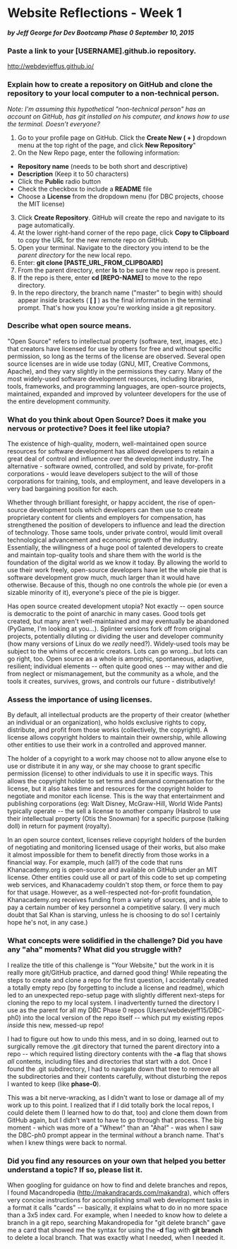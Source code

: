 # Website Reflections - Week 1

***by Jeff George for Dev Bootcamp Phase 0
September 10, 2015***

### Paste a link to your [USERNAME].github.io repository.

http://webdevjeffus.github.io/


### Explain how to create a repository on GitHub and clone the repository to your local computer to a non-technical person.

*Note: I'm assuming this hypothetical "non-technical person" has an account on GitHub, has git installed on his computer, and knows how to use the terminal. Doesn't everyone?*

1. Go to your profile page on GitHub. Click the **Create New ( + )** dropdown menu at the top right of the page, and click **New Repository**"
2. On the New Repo page, enter the following information:
  - **Repository name** (needs to be both short and descriptive)
  - **Description** (Keep it to 50 characters)
  - Click the **Public** radio button
  - Check the checkbox to include a **README** file
  - Choose a **License** from the dropdown menu (for DBC projects, choose the MIT license)
3. Click **Create Repository**. GitHub will create the repo and navigate to its page automatically.
4. At the lower right-hand corner of the repo page, click **Copy to Clipboard** to copy the URL for the new remote repo on GitHub.
5. Open your terminal. Navigate to the directory you intend to be the *parent directory* for the new local repo.
6. Enter: **git clone [PASTE_URL_FROM_CLIPBOARD]**
7. From the parent directory, enter **ls** to be sure the new repo is present.
8. If the repo is there, enter **cd [REPO-NAME]** to move to the repo directory.
9. In the repo directory, the branch name ("master" to begin with) should appear inside brackets ( **[ ]** ) as the final information in the terminal prompt. That's how you know you're working inside a git repository.


### Describe what open source means.

"Open Source" refers to intellectual property (software, text, images, etc.) that creators have licensed for use by others for free and without specific permission, so long as the terms of the license are observed. Several open source licenses are in wide use today (GNU, MIT, Creative Commons, Apache), and they vary slightly in the permissions they carry. Many of the most widely-used software development resources, including libraries, tools, frameworks, and programming languages, are open-source projects, maintained, expanded and improved by volunteer developers for the use of the entire development community.


### What do you think about Open Source? Does it make you nervous or protective? Does it feel like utopia?

The existence of high-quality, modern, well-maintained open source resources for software development has allowed developers to retain a great deal of control and influence over the development industry. The alternative - software owned, controlled, and sold by private, for-profit corporations - would leave developers subject to the will of those corporations for training, tools, and employment, and leave developers in a very bad bargaining position for each.

Whether through brilliant foresight, or happy accident, the rise of open-source development tools which developers can then use to create proprietary content for clients and employers for compensation, has strengthened the position of developers to influence and lead the direction of technology. Those same tools, under private control, would limit overall technological advancement and economic growth of the industry. Essentially, the willingness of a huge pool of talented developers to create and maintain top-quality tools and share them with the world is the foundation of the digital world as we know it today. By allowing the world to use their work freely, open-source developers have let the whole pie that is software development grow much, much larger than it would have otherwise. Because of this, though no one controls the whole pie (or even a sizable minority of it), everyone's piece of the pie is bigger.

Has open source created development utopia? Not exactly -- open source is democratic to the point of anarchic in many cases. Good tools get created, but many aren't well-maintained and may eventually be abandoned (PyGame, I'm looking at you...). Splinter versions fork off from original projects, potentially diluting or dividing the user and developer community (how many versions of Linux do we *really* need?). Widely-used tools may be subject to the whims of eccentric creators. Lots can go wrong...but lots can go right, too. Open source as a whole is amorphic, spontaneous, adaptive, resilient; individual elements -- often quite good ones -- may wither and die from neglect or mismanagement, but the community as a whole, and the tools it creates, survives, grows, and controls our future - distributively!


### Assess the importance of using licenses.

By default, all intellectual products are the property of their creator (whether an individual or an organization), who holds exclusive rights to copy, distribute, and profit from those works (collectively, the copyright). A license allows copyright holders to maintain their ownership, while allowing other entities to use their work in a controlled and approved manner.

The holder of a copyright to a work may choose not to allow anyone else to use or distribute it in any way, or she may choose to grant specific permission (license) to other individuals to use it in specific ways. This allows the copyright holder to set terms and demand compensation for the license, but it also takes time and resources for the copyright holder to negotiate and monitor each license. This is the way that entertainment and publishing corporations (eg: Walt Disney, McGraw-Hill, World Wide Pants) typically operate -- the sell a license to another company (Hasbro) to use their intellectual property (Otis the Snowman) for a specific purpose (talking doll) in return for payment (royalty).

In an open source context, licenses relieve copyright holders of the burden of negotiating and monitoring licensed usage of their works, but also make it almost impossible for them to benefit directly from those works in a financial way. For example, much (all?) of the code that runs Khanacademy.org is open-source and available on GitHub under an MIT license. Other entities could use all or part of this code to set up competing web services, and Khanacademy couldn't stop them, or force them to pay for that usage. However, as a well-respected not-for-profit foundation, Khanacademy.org receives funding from a variety of sources, and is able to pay a certain number of key personnel a competitive salary. (I very much doubt that Sal Khan is starving, unless he is choosing to do so! I certainly hope he's not, in any case.)


### What concepts were solidified in the challenge? Did you have any "aha" moments? What did you struggle with?

I realize the title of this challenge is "Your Website," but the work in it is really more git/GitHub practice, and darned good thing! While repeating the steps to create and clone a repo for the first question, I accidentally created a totally empty repo (by forgetting to include a license and readme), which led to an unexpected repo-setup page with slightly different next-steps for cloning the repo to my local system. I inadvertently turned the directory I use as the parent for all my DBC Phase 0 repos (Users/webdevjeff15/DBC-ph0) into the local version of the repo itself -- which put my existing repos *inside* this new, messed-up repo!

I had to figure out how to undo this mess, and in so doing, learned out to surgically remove the .git directory that turned the parent directory into a repo -- which required listing directory contents with the **-a** flag that shows *all* contents, including files and directories that start with a dot. Once I found the .git subdirectory, I had to navigate down that tree to remove all the subdirectories and their contents carefully, without disturbing the repos I wanted to keep (like **phase-0**).

This was a bit nerve-wracking, as I didn't want to lose or damage all of my work up to this point. I realized that if I did totally bork the local repos, I could delete them (I learned how to do that, too) and clone them down from GitHub again, but I didn't want to have to go through that process. The big moment - which was more of a "Whew!" than an "Aha!" - was when I saw the DBC-ph0 prompt appear in the terminal *without* a branch name. That's when I knew things were back to normal.


### Did you find any resources on your own that helped you better understand a topic? If so, please list it.

When googling for guidance on how to find and delete branches and repos, I found Macandropedia (http://makandracards.com/makandra), which offers very concise instructions for accomplishing small web development tasks in a format it calls "cards" -- basically, it explains what to do in no more space than a 3x5 index card. For example, when I needed to know how to delete a branch in a git repo, searching Makandropedia for "git delete branch" gave me a card that showed me the syntax for using the **-d** flag with **git branch** to delete a local branch. That was exactly what I needed, when I needed it.
